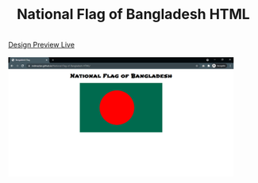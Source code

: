 <br />
<p>
  <h1 align="center"> National Flag of Bangladesh HTML </h1>
    <br />
    <a href="https://mdmazlan.github.io/National-Flag-of-Bangladesh-HTML">Design Preview Live</a>
    <br />
    <br />
    <img src="Screenshot.png" width="90%"/>
  </p>
</p>
